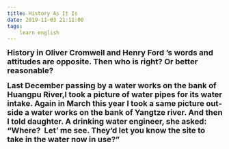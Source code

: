```yaml
---
title: History As It Is
date: 2019-11-03 21:11:00
tags:
    learn english
---
```

<p .="MsoNormal"><span lang="EN-US" .="font-family: &#x9ED1;&#x4F53;; color: windowtext;"><font size="4" .=""><b>History in Oliver
Cromwell and Henry Ford &#x2019;s words and attitudes are opposite. Then who is right? Or better reasonable?</b></font></span></p><p .="MsoNormal"><span lang="EN-US" .="font-family: &#x9ED1;&#x4F53;; color: windowtext;"><font size="4" .=""><b>Last December passing by a
water works on the bank of Huangpu River,I took a picture of water pipes for its water intake.
Again in March this year I took a same picture outside a water works on the
bank of Yangtze river. And then I told daughter. A drinking water engineer, she
asked: &#x201C;Where? &#xA0;Let&#x2019; me see. They&#x2019;d let
you know the site to take in the water now in use?&#x201D;</b></font><b></b></span></p>